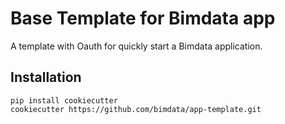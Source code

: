 # Base Template for Bimdata app

A template with Oauth for quickly start a Bimdata application.

## Installation

```
pip install cookiecutter
cookiecutter https://github.com/bimdata/app-template.git
```
